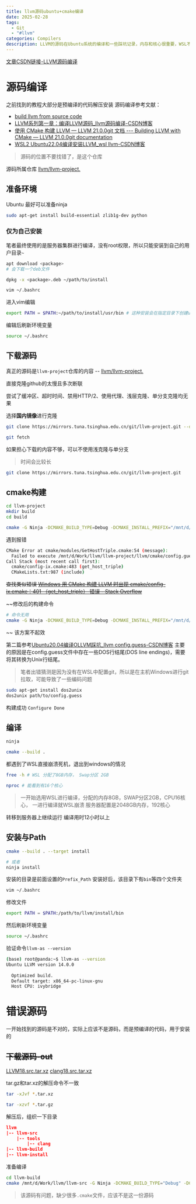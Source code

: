 ```yaml
---
title: llvm源码ubuntu+cmake编译
date: 2025-02-28
tags:
  - Git
  - "#llvm"
categories: Compilers
description: LLVM的源码在Ubuntu系统的编译和一些踩坑记录，内存和核心很重要，WSL不一定够用；耗时很长；
---
```


[文章CSDN链接-LLVM源码编译](https://blog.csdn.net/Topsort/article/details/145928049?fromshare=blogdetail&sharetype=blogdetail&sharerId=145928049&sharerefer=PC&sharesource=Topsort&sharefrom=from_link)

# 源码编译

之前找到的教程大部分是预编译的代码解压安装
源码编译参考文献：
- [build llvm from source code](https://getting-started-with-llvm-core-libraries-zh-cn.readthedocs.io/zh-cn/latest/ch01.html#id6)
- [LLVM系列第一章：编译LLVM源码_llvm源码编译-CSDN博客](https://blog.csdn.net/Zhanglin_Wu/article/details/124942823)
- [使用 CMake 构建 LLVM — LLVM 21.0.0git 文档 --- Building LLVM with CMake — LLVM 21.0.0git documentation](https://llvm.org/docs/CMake.html)
- [WSL2 Ubuntu22.04编译安装LLVM_wsl llvm-CSDN博客](https://blog.csdn.net/qq_41596730/article/details/143191877)

> 源码的位置不要找错了，是这个仓库

源码所属仓库 [llvm/llvm-project.](https://github.com/llvm/llvm-project/tree/main)

## 准备环境

Ubuntu
最好可以准备ninja

```bash
sudo apt-get install build-essential zlib1g-dev python
```

### 仅为自己安装

笔者最终使用的是服务器集群进行编译，没有root权限，所以只能安装到自己的用户目录`~`

```bash
apt download <package>
# 会下载一个deb文件

dpkg -x <package>.deb ~/path/to/install

vim ~/.bashrc
```

进入vim编辑

```bash
export PATH = $PATH:~/path/to/install/usr/bin # 这种安装会在指定目录下创建usr/bin目录
```

编辑后刷新环境变量
```bash
source ~/.bashrc
```

## 下载源码
真正的源码是`llvm-project`仓库的内容 -- [llvm/llvm-project.](https://github.com/llvm/llvm-project/tree/main)

直接克隆github的太慢且多次断联

尝试了缓冲区、超时时间、禁用HTTP/2、使用代理、浅层克隆、单分支克隆均无果

选择**国内镜像**进行克隆

```bash
git clone https://mirrors.tuna.tsinghua.edu.cn/git/llvm-project.git --depth 1 --branch main

git fetch
```

如果担心下载的内容不够，可以不使用浅克隆与单分支

> 时间会比较长

```bash
git clone https://mirrors.tuna.tsinghua.edu.cn/git/llvm-project.git
```

## cmake构建

```bash
cd llvm-project
mkdir build 
cd build

cmake -G Ninja -DCMAKE_BUILD_TYPE=Debug -DCMAKE_INSTALL_PREFIX="/mnt/d/Work/llvm/llvm-install" -DLLVM_ENABLE_PROJECTS=clang ../llvm
```

遇到报错

```bash
CMake Error at cmake/modules/GetHostTriple.cmake:54 (message):
  Failed to execute /mnt/d/Work/llvm/llvm-project/llvm/cmake/config.guess
Call Stack (most recent call first):
  cmake/config-ix.cmake:483 (get_host_triple)
  CMakeLists.txt:987 (include)
```

~~查找类似错误 [Windows 用 CMake 构建 LLVM 时出现 cmake/config-ix.cmake：401 （get_host_triple） 错误 - Stack Overflow ](https://stackoverflow.com/questions/66087509/cmake-config-ix-cmake401-get-host-triple-error-when-trying-to-build-llvm-with)~~

~~修改后的构建命令

```bash
# 命令无用
cmake -G Ninja -DCMAKE_BUILD_TYPE=Debug -DCMAKE_INSTALL_PREFIX="/mnt/d/Work/llvm/llvm-install" -DLLVM_ENABLE_PROJECTS=clang -DLLVM_HOST_TRIPLE=x86_64 ../llvm
```
~~
该方案不起效

第二篇参考[Ubuntu20.04编译OLLVM踩坑_llvm config.guess-CSDN博客](https://blog.csdn.net/weixin_44700621/article/details/122658900)
主要的原因是在config.guess文件中存在一些DOS行结尾(DOS line endings)，需要将其转换为Unix行结尾。

> 笔者出错猜测是因为没有在WSL中配置git，所以是在主机Windows进行git拉取，可能导致了一些编码问题

```bash
sudo apt-get install dos2unix
dos2unix path/to/config.guess
```

构建成功 `Configure Done`

## 编译

```bash
ninja

cmake --build .
```

都遇到了WSL直接崩溃死机，退出到windows的情况

```bash
free -h # WSL 分配了8GB内存， Swap分区 2GB

nproc # 能看到有16个核心
```

> 一开始选用WSL进行编译，分配的内存8GB，SWAP分区2GB，CPU16核心，
> 一进行编译就WSL崩溃
> 服务器配置是2048GB内存，192核心

转移到服务器上继续运行
编译用时12小时以上

## 安装与Path

```bash
cmake --build . --target install

# 或者
ninja install
```

安装的目录是前面设置的`Prefix_Path`
安装好后，该目录下有`bin`等四个文件夹

```bash
vim ~/.bashrc
```

修改文件

```bash
export PATH = $PATH:/path/to/llvm/install/bin
```

然后刷新环境变量

```bash
source ~/.bashrc
```

验证命令`llvm-as --version`

```bash
(base) root@panda:~$ llvm-as --version
Ubuntu LLVM version 14.0.0
  
  Optimized build.
  Default target: x86_64-pc-linux-gnu
  Host CPU: ivybridge
```

# 错误源码
一开始找到的源码是不对的，实际上应该不是源码，而是预编译的代码，用于安装的

##  ~~下载源码-out~~

[LLVM18.src.tar.xz](https://github.com/llvm/llvm-project/releases/download/llvmorg-18.1.8/llvm-18.1.8.src.tar.xz)
[clang18.src.tar.xz](https://github.com/llvm/llvm-project/releases/download/llvmorg-18.1.8/clang-18.1.8.src.tar.xz)

tar.gz和tar.xz的解压命令不一致

```bash
tar -xJvf *.tar.xz

tar -xzvf *.tar.gz
```

解压后，组织一下目录

```json
llvm
|--	llvm-src
	|-- tools
	    |-- clang 
|-- llvm-build
|-- llvm-install
```

准备编译

```bash
cd llvm-build
cmake /mnt/d/Work/llvm/llvm-src -G Ninja -DCMAKE_BUILD_TYPE="Debug" -DCMAKE_INSTALL_PREFIX="../llvm-install"
```
> 该源码有问题，缺少很多`.cmake`文件，应该不是这一份源码
